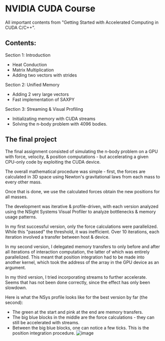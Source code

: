 # NVIDIA CUDA Course

All important contents from "Getting Started with Accelerated Computing in CUDA C/C++".

## Contents:

Section 1: Introduction
- Heat Conduction
- Matrix Multiplication
- Adding two vectors with strides

Section 2: Unified Memory
- Adding 2 very large vectors
- Fast implementation of SAXPY

Section 3: Streaming & Visual Profiling
- Initializating memory with CUDA streams
- Solving the n-body problem with 4096 bodies.

## The final project

The final assignment consisted of simulating the n-body problem on a GPU with force, velocity, & position computations - but accelerating a given CPU-only code by exploiting the CUDA device.

The overall mathematical procedure was simple - first, the forces are calculated in 3D space using Newton's gravitational laws from each mass to every other mass. 

Once that is done, we use the calculated forces obtain the new positions for all masses. 

The development was iterative & profile-driven, with each version analyzed using the NSight Systems Visual Profiler to analyze bottlenecks & memory usage patterns.

In my first successful version, only the force calculations were parallelized. While this "passed" the threshold, it was inefficient. Over 10 iterations, each iteration involved a transfer between host & device.

In my second version, I delegated memory transfers to only before and after all iterations of interaction computation, the latter of which was entirely parallelized. This meant that position integration had to be made into another kernel, which took the address of the array in the GPU device as an argument.

In my third version, I tried incorporating streams to further accelerate. Seems that has not been done correctly, since the effect has only been slowdown.

Here is what the NSys profile looks like for the best version by far (the second):
- The green at the start and pink at the end are memory transfers.
- The big blue blocks in the middle are the force calculations - they can still be accelerated with streams.
- Between the big blue blocks, one can notice a few ticks. This is the position integration procedure. 
![image](https://github.com/user-attachments/assets/804c3d50-5cb5-47e2-b913-24e233d151a9)
